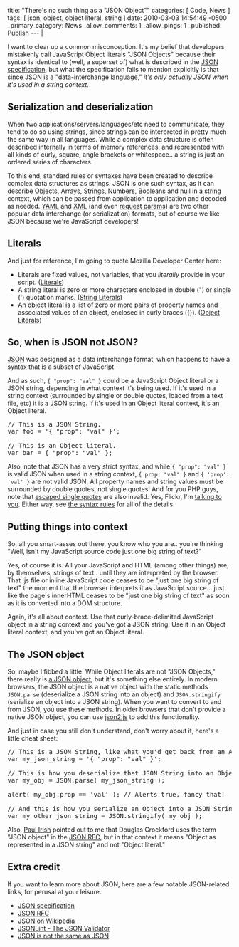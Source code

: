 title: "There's no such thing as a \"JSON Object\""
categories: [ Code, News ]
tags: [ json, object, object literal, string ]
date: 2010-03-03 14:54:49 -0500
_primary_category: News
_allow_comments: 1
_allow_pings: 1
_published: Publish
--- |

I want to clear up a common misconception. It's my belief that developers mistakenly call JavaScript Object literals "JSON Objects" because their syntax is identical to (well, a superset of) what is described in the [JSON specification][json], but what the specification fails to mention explicitly is that since JSON is a "data-interchange language," _it's only actually JSON when it's used in a string context._

[json]: http://json.org/

<!--MORE-->

## Serialization and deserialization ##

When two applications/servers/languages/etc need to communicate, they tend to do so using strings, since strings can be interpreted in pretty much the same way in all languages. While a complex data structure is often described internally in terms of memory references, and represented with all kinds of curly, square, angle brackets or whitespace.. a string is just an ordered series of characters.

To this end, standard rules or syntaxes have been created to describe complex data structures as strings. JSON is one such syntax, as it can describe Objects, Arrays, Strings, Numbers, Booleans and null in a string context, which can be passed from application to application and decoded as needed. [YAML](http://en.wikipedia.org/wiki/YAML) and [XML](http://en.wikipedia.org/wiki/XML) (and even [request params](http://benalman.com/news/2009/12/jquery-14-param-demystified/)) are two other popular data interchange (or serialization) formats, but of course we like JSON because we're JavaScript developers!

## Literals ##

And just for reference, I'm going to quote Mozilla Developer Center here:

* Literals are fixed values, not variables, that you _literally_ provide in your script. ([Literals](https://developer.mozilla.org/en/Core_JavaScript_1.5_Guide/Core_Language_Features#Literals))
* A string literal is zero or more characters enclosed in double (") or single (') quotation marks. ([String Literals](https://developer.mozilla.org/en/Core_JavaScript_1.5_Guide/Core_Language_Features#String_Literals))
* An object literal is a list of zero or more pairs of property names and associated values of an object, enclosed in curly braces ({}). ([Object Literals](https://developer.mozilla.org/en/Core_JavaScript_1.5_Guide/Core_Language_Features#Object_Literals))

## So, when is JSON not JSON? ##

[JSON][json] was designed as a data interchange format, which happens to have a syntax that is a subset of JavaScript.

And as such, `{ "prop": "val" }` could be a JavaScript Object literal or a JSON string, depending in what context it's being used. If it's used in a string context (surrounded by single or double quotes, loaded from a text file, etc) it is a JSON string. If it's used in an Object literal context, it's an Object literal.

<pre class="brush:js">
// This is a JSON String.
var foo = '{ "prop": "val" }';

// This is an Object literal.
var bar = { "prop": "val" };
</pre>

Also, note that JSON has a very strict syntax, and while `{ "prop": "val" }` is valid JSON when used in a string context, `{ prop: "val" }` and `{ 'prop': 'val' }` are not valid JSON. All property names and string values must be surrounded by double quotes, not single quotes! And for you PHP guys, note that [escaped single quotes](http://www.php.net/manual/en/security.magicquotes.whynot.php) are also invalid. Yes, Flickr, I'm [talking to you](http://www.flickr.com/groups/api/discuss/72157622950514923/). Either way, see [the syntax rules][json] for all of the details.

## Putting things into context ##

So, all you smart-asses out there, you know who you are.. you're thinking "Well, isn't my JavaScript source code just one big string of text?"

Yes, of course it is. All your JavaScript and HTML (among other things) are, by themselves, strings of text.. until they are interpreted by the browser. That .js file or inline JavaScript code ceases to be "just one big string of text" the moment that the browser interprets it as JavaScript source... just like the page's innerHTML ceases to be "just one big string of text" as soon as it is converted into a DOM structure.

Again, it's all about context. Use that curly-brace-delimited JavaScript object in a string context and you've got a JSON string. Use it in an Object literal context, and you've got an Object literal.

## The JSON object ##

So, maybe I fibbed a little. While Object literals are not "JSON Objects," there really is [a JSON object](https://developer.mozilla.org/en/Using_native_JSON), but it's something else entirely. In modern browsers, the JSON object is a native object with the static methods `JSON.parse` (deserialize a JSON string into an object) and `JSON.stringify` (serialize an object into a JSON string). When you want to convert to and from JSON, you use these methods. In older browsers that don't provide a native JSON object, you can use [json2.js][json] to add this functionality.

And just in case you still don't understand, don't worry about it, here's a little cheat sheet:

<pre class="brush:js">
// This is a JSON String, like what you'd get back from an AJAX request.
var my_json_string = '{ "prop": "val" }';

// This is how you deserialize that JSON String into an Object.
var my_obj = JSON.parse( my_json_string );

alert( my_obj.prop == 'val' ); // Alerts true, fancy that!

// And this is how you serialize an Object into a JSON String.
var my_other_json_string = JSON.stringify( my_obj );
</pre>

Also, [Paul Irish](http://paulirish.com/) pointed out to me that Douglas Crockford uses the term "JSON object" in the [JSON RFC][rfc], but in that context it means "Object as represented in a JSON string" and not "Object literal."

## Extra credit ##

If you want to learn more about JSON, here are a few notable JSON-related links, for perusal at your leisure.

 * [JSON specification][json]
 * [JSON RFC][rfc]
 * [JSON on Wikipedia](http://en.wikipedia.org/wiki/JSON)
 * [JSONLint - The JSON Validator](http://www.jsonlint.com/)
 * [JSON is not the same as JSON](http://james.padolsey.com/javascript/json-is-not-the-same-as-json/)

[json]: http://json.org/
[rfc]: http://www.ietf.org/rfc/rfc4627.txt?number=4627

